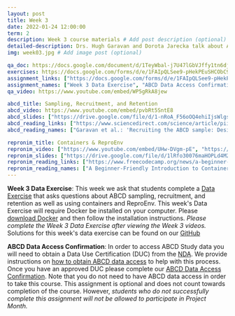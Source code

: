 ```yaml
---
layout: post
title: Week 3
date: 2022-01-24 12:00:00
term: 2
description: Week 3 course materials # Add post description (optional)
detailed-description: Drs. Hugh Garavan and Dorota Jarecka talk about ABCD data sampling, participant recruitment and retention, and how to use and manage containers to keep tidy and reproducible computational environments!
img: week03.jpg # Add image post (optional)

qa_doc: https://docs.google.com/document/d/1TeyWbal-j7U47lGbVJffy1tn6djd6EW7NXay8tozTVw/edit?usp=sharing
exercises: https://docs.google.com/forms/d/e/1FAIpQLSee9-pHekPEuSHCObC9rc9AOWChbZxYZ2dMxJyQo6zvSttl7Q/viewform?usp=sf_link
assignment_links: ["https://docs.google.com/forms/d/e/1FAIpQLSee9-pHekPEuSHCObC9rc9AOWChbZxYZ2dMxJyQo6zvSttl7Q/viewform?usp=sf_link", "https://docs.google.com/forms/d/e/1FAIpQLSdZbXLB2HdciB88YN3JIXg6OdUN2dq1KnLTolIcos2Tu6FazA/viewform?usp=sf_link"]
assignment_names: ["Week 3 Data Exercise", "ABCD Data Access Confirmation (this assignment is optional and will be re-posted  each week until April 1, 2022. If you have already completed this assignment there is no need to complete it again.)"]
qa_video: https://www.youtube.com/embed/WP5gRkA8jew

abcd_title: Sampling, Recruitment, and Retention
abcd_video: https://www.youtube.com/embed/pvbRt5SntE8
abcd_slides: ["https://drive.google.com/file/d/1-nRoA_F56oOQ4ehiIjsWlgsH0JP2kJLM/view?usp=sharing"]
abcd_reading_links: ["https://www.sciencedirect.com/science/article/pii/S1878929317301809", "https://jamanetwork.com/journals/jamapediatrics/article-abstract/2737910"]
abcd_reading_names: ["Garavan et al.: 'Recruiting the ABCD sample: Design considerations and procedures'", "Compton et al.: 'Ensuring the Best Use of Data: The Adolescent Brain Cognitive Development Study'"]

repronim_title: Containers & ReproEnv
repronim_video: ["https://www.youtube.com/embed/UHw-DVgm-pE", "https://www.youtube.com/embed/5seOeecBI5c"]
repronim_slides: ["https://drive.google.com/file/d/1lRfo30076maHOPLd4M2TMvRfB833mELI/view?usp=sharing", "https://drive.google.com/file/d/1_hSPS5M83jhAFh4hRfAcDnAAwoNU9vOO/view?usp=sharing"]
repronim_reading_links: ["https://www.freecodecamp.org/news/a-beginner-friendly-introduction-to-containers-vms-and-docker-79a9e3e119b/", "https://sylabs.io/guides/3.6/user-guide/introduction.html"]
repronim_reading_names: ["A Beginner-Friendly Introduction to Containers, VMs and Docker", "Introduction to Singularity"]
---
```


**Week 3 Data Exercise**: This week we ask that students complete a [Data Exercise](https://docs.google.com/forms/d/e/1FAIpQLSee9-pHekPEuSHCObC9rc9AOWChbZxYZ2dMxJyQo6zvSttl7Q/viewform?usp=sf_link) that asks questions about ABCD sampling, recruitment, and retention as well as using containers and ReproEnv. This week's Data Exercise will require Docker be installed on your computer. Please [download Docker](https://www.docker.com/products/docker-desktop) and then follow the installation instructions. *Please complete the Week 3 Data Exercise after viewing the Week 3 videos.* Solutions for this week's data exercise can be found on our [GitHub](https://github.com/ABCD-ReproNim/exercises/blob/main/week_3/week_3_year_2_quiz.md)

**ABCD Data Access Confirmation**: In order to access ABCD Study data you will need to obtain a Data Use Certification (DUC) from the [NDA](https://nda.nih.gov/). We provide instructions on [how to obtain ABCD data access](https://docs.google.com/document/d/18hsT2x15bypuXFcfMQb9Ck_YEB7VvY2j4w5hwbV78A4/edit?usp=sharing) to help with this process. Once you have an approved DUC please complete our [ABCD Data Access Confirmation](https://docs.google.com/forms/d/e/1FAIpQLSdZbXLB2HdciB88YN3JIXg6OdUN2dq1KnLTolIcos2Tu6FazA/viewform?usp=sf_link). Note that you do not need to have ABCD data access in order to take this course. This assignment is optional and does not count towards completion of the course. However, *students who do not successfully complete this assignment will not be allowed to participate in Project Month.*
